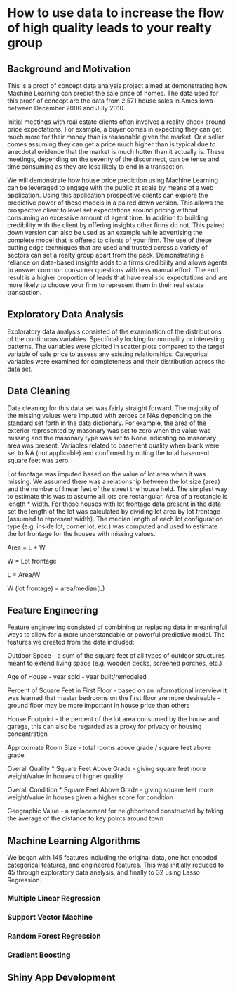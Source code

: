 # How to use data to increase the flow of high quality leads to your realty group

## Background and Motivation

This is a proof of concept data analysis project aimed at demonstrating how Machine 
Learning can predict the sale price of homes. The data used for this proof of concept 
are the data from 2,571 house sales in Ames Iowa between December 2006 and July 2010. 

Initial meetings with real estate clients often involves a reality check around price 
expectations. For example, a buyer comes in expecting they can get much more for their 
money than is reasonable given the market. Or a seller comes assuming they can get a 
price much higher than is typical due to anecdotal evidence that the market is much 
hotter than it actually is. These meetings, depending on the severity of the disconnect,
can be tense and time consuming as they are less likely to end in a transaction.

We will demonstrate how house price prediction using Machine Learning can be leveraged 
to engage with the public at scale by means of a web application. Using this application 
prospective clients can explore the predictive power of these models in a paired down version. 
This allows the prospective client to level set expectations around pricing without 
consuming an excessive amount of agent time. In addition to building credibility with the
client by offering insights other firms do not. This paired down version can also be used as 
an example while advertising the complete model that is offered to clients of your firm. 
The use of these cutting edge techniques that are used and trusted across a variety of sectors
can set a realty group apart from the pack. Demonstrating a reliance on data-based
insights adds to a firms credibility and allows agents to answer common consumer questions 
with less manual effort. The end result is a higher proportion of leads that have 
realistic expectations and are more likely to choose your firm to represent them in 
their real estate transaction.

## Exploratory Data Analysis

Exploratory data analysis consisted of the examination of the distributions of the continuous
variables. Specifically looking for normality or interesting patterns. The variables were
plotted in scatter plots compared to the target variable of sale price to assess any 
existing relationships. Categorical variables were examined for completeness and their
distribution across the data set.

## Data Cleaning

Data cleaning for this data set was fairly straight forward. The majority of the missing
values were imputed with zeroes or NAs depending on the standard set forth in the data 
dictionary. For example, the area of the exterior represented by masonary was set to zero
when the value was missing and the masonary type was set to None indicating no masonary 
area was present. Variables related to basement quality when blank were set to NA (not 
applicable) and confirmed by noting the total basement square feet was zero.

Lot frontage was imputed based on the value of lot area when it was missing. We assumed
there was a relationship between the lot size (area) and the number of linear feet of 
the street the house held. The simplest way to estimate this was to assume all lots are 
rectangular. Area of a rectangle is length * width. For those houses with lot frontage 
data present in the data set the length of the lot was calculated by dividing lot area 
by lot frontage (assumed to represent width). The median length of each lot configuration
type (e.g. inside lot, corner lot, etc.) was computed and used to estimate the lot 
frontage for the houses with missing values.

Area = L * W

W = Lot frontage

L = Area/W

W (lot frontage) = area/median(L)

## Feature Engineering

Feature engineering consisted of combining or replacing data in meaningful ways to allow
for a more understandable or powerful predictive model. The features we created from the 
data included:

Outdoor Space - a sum of the square feet of all types of outdoor structures meant to 
extend living space (e.g. wooden decks, screened porches, etc.)

Age of House - year sold - year built/remodeled

Percent of Square Feet in First Floor - based on an informational interview it was learned
that master bedrooms on the first floor are more desireable - ground floor may be more 
important in house price than others

House Footprint - the percent of the lot area consumed by the house and garage, this can
also be regarded as a proxy for privacy or housing concentration

Approximate Room Size - total rooms above grade / square feet above grade

Overall Quality * Square Feet Above Grade - giving square feet more weight/value in houses
of higher quality 

Overall Condition * Square Feet Above Grade - giving square feet more weight/value in 
houses given a higher score for condition

Geographic Value - a replacement for neighborhood constructed by taking the average of the
distance to key points around town

## Machine Learning Algorithms

We began with 145 features including the original data, one hot encoded categorical features,
and engineered features. This was initially reduced to 45 through exploratory data analysis, 
and finally to 32 using Lasso Regression.

### Multiple Linear Regression



### Support Vector Machine




### Random Forest Regression



### Gradient Boosting


## Shiny App Development
